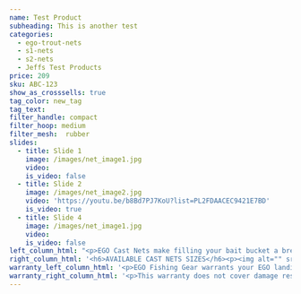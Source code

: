 ```yaml
---
name: Test Product
subheading: This is another test
categories:
  - ego-trout-nets
  - s1-nets
  - s2-nets
  - Jeffs Test Products
price: 209
sku: ABC-123
show_as_crosssells: true
tag_color: new_tag
tag_text:
filter_handle: compact
filter_hoop: medium
filter_mesh:  rubber
slides:
  - title: Slide 1
    image: /images/net_image1.jpg
    video:
    is_video: false
  - title: Slide 2
    image: /images/net_image2.jpg
    video: 'https://youtu.be/b8Bd7PJ7KoU?list=PL2FDAACEC9421E7BD'
    is_video: true
  - title: Slide 4
    image: /images/net_image1.jpg
    video:
    is_video: false
left_column_html: "<p>EGO Cast Nets make filling your bait bucket a breeze. Clear monofilament doesn't alert fish until it's too late, while the durable six-wedge panel construction ensures many seasons of use. Heavy-duty stainless steel swivel connector, 25 ft. of braided hand line and high-grade nylon braille lines. Rapid-sink models have 25-gram weights at 1.5 lbs. per ft., while regular models have 25-gram weights at 1.2 lbs. per ft.</p><div class=\"divider\">&nbsp;</div><ul><li>6 panel construction</li><li>Soft, clear and durable monofilament</li><li>25 FT Hand Line</li><li>25 gram lead weights @ 1.2 lb/ft</li><li>25 gram lead weights @ 1.5 lb/ft &ndash; Rapid Sink</li><li>High-grade nylon braille Lines</li><li>Large diameter Horn for easy spread</li><li>Heavy duty stainless steel swivel</li><li>High strength braided rope</li><li>Mesh grid individually tied to lead line</li><li>High grade monofilament</li></ul>"
right_column_html: '<h6>AVAILABLE CAST NETS SIZES</h6><p><img alt="" src="/images/size_chart.png" /></p>'
warranty_left_column_html: '<p>EGO Fishing Gear warrants your EGO landing net to be free of defects in material and workmanship(excluding net mesh) for a period of two (2) years from the date of original purchase.</p><div class="divider">&nbsp;</div><p><strong>If your EGO fishing tool exhibits such a defect, Adventure Products will, at its option, replace or repair it without charge, provided the customer:</strong></p><p><strong>1) Returns defective product, postage paid and insured, indicating the reason(s) for the return to:</strong></p><p>Adventure Products<br />Product Returns<br />889 Guy Paine Rd.<br />Macon, GA 31206</p><p><strong>2) Submits proof of date of original purchase.</strong></p><p><a class="block_btn" href="/contact-us">File Claim Online</a></p>'
warranty_right_column_html: '<p>This warranty does not cover damage resulting from accident, misuse, abuse, tampering, unreasonable use or normal wear.</p><p>ADVENTURE PRODUCTS, INC. MAKES NO OTHER WARRANTY EXPRESS OR IMPLIED INCLUDING THE IMPLIED WARRANTIES OF MERCHANTABILITY AND FITNESS FOR PARTICULAR USE.</p>'
---
```

